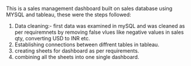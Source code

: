 This is a sales management dashboard built on sales database using MYSQL and tableau, these were the steps followed: 
1. Data cleaning:- first data was examined in mySQL and was cleaned as per requiremnets by removing false vlues like negative values in sales qty, converting USD to INR etc. 
2. Establishing connections between diffrent tables in tableau. 
3. creating sheets for dashboard as per requirements.
4. combining all the sheets into one single dashboard.




